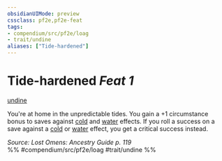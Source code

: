 ```yaml
---
obsidianUIMode: preview
cssclass: pf2e,pf2e-feat
tags:
- compendium/src/pf2e/loag
- trait/undine
aliases: ["Tide-hardened"]
---
```

# Tide-hardened  *Feat 1*  
[undine](../../Rules/traits/undine-b2.md)  


You're at home in the unpredictable tides. You gain a +1 circumstance bonus to saves against [cold](../../Rules/traits/cold.md) and [water](../../Rules/traits/water.md) effects. If you roll a success on a save against a [cold](../../Rules/traits/cold.md) or [water](../../Rules/traits/water.md) effect, you get a critical success instead.

*Source: Lost Omens: Ancestry Guide p. 119*  
%% #compendium/src/pf2e/loag #trait/undine %%